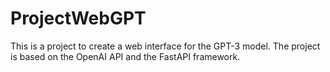 # ProjectWebGPT

This is a project to create a web interface for the GPT-3 model. The project is based on the OpenAI API and the FastAPI framework.